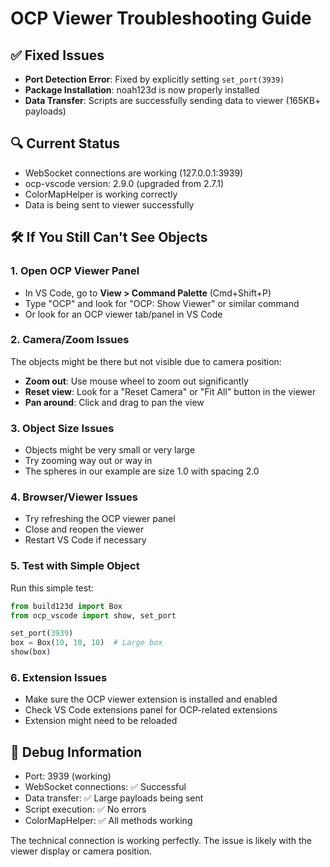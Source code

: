 # OCP Viewer Troubleshooting Guide

## ✅ Fixed Issues
- **Port Detection Error**: Fixed by explicitly setting `set_port(3939)` 
- **Package Installation**: noah123d is now properly installed
- **Data Transfer**: Scripts are successfully sending data to viewer (165KB+ payloads)

## 🔍 Current Status
- WebSocket connections are working (127.0.0.1:3939)
- ocp-vscode version: 2.9.0 (upgraded from 2.7.1)
- ColorMapHelper is working correctly
- Data is being sent to viewer successfully

## 🛠️ If You Still Can't See Objects

### 1. Open OCP Viewer Panel
- In VS Code, go to **View > Command Palette** (Cmd+Shift+P)
- Type "OCP" and look for "OCP: Show Viewer" or similar command
- Or look for an OCP viewer tab/panel in VS Code

### 2. Camera/Zoom Issues
The objects might be there but not visible due to camera position:
- **Zoom out**: Use mouse wheel to zoom out significantly
- **Reset view**: Look for a "Reset Camera" or "Fit All" button in the viewer
- **Pan around**: Click and drag to pan the view

### 3. Object Size Issues
- Objects might be very small or very large
- Try zooming way out or way in
- The spheres in our example are size 1.0 with spacing 2.0

### 4. Browser/Viewer Issues
- Try refreshing the OCP viewer panel
- Close and reopen the viewer
- Restart VS Code if necessary

### 5. Test with Simple Object
Run this simple test:
```python
from build123d import Box
from ocp_vscode import show, set_port

set_port(3939)
box = Box(10, 10, 10)  # Large box
show(box)
```

### 6. Extension Issues
- Make sure the OCP viewer extension is installed and enabled
- Check VS Code extensions panel for OCP-related extensions
- Extension might need to be reloaded

## 🔧 Debug Information
- Port: 3939 (working)
- WebSocket connections: ✅ Successful  
- Data transfer: ✅ Large payloads being sent
- Script execution: ✅ No errors
- ColorMapHelper: ✅ All methods working

The technical connection is working perfectly. The issue is likely with the viewer display or camera position.
